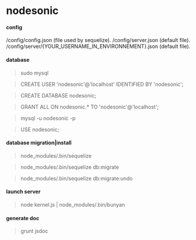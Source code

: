 nodesonic
=========

#### config ####
/config/config.json (file used by sequelize).
/config/server.json (default file).
/config/server/{YOUR_USERNAME_IN_ENVIRONNEMENT}.json (default file).

#### database ####
> sudo mysql

> CREATE USER 'nodesonic'@'localhost' IDENTIFIED BY 'nodesonic';

> CREATE DATABASE nodesonic;

> GRANT ALL ON nodesonic.* TO 'nodesonic'@'localhost';

> mysql -u nodesonic -p

> USE nodesonic;

#### database migration|install ####
> node_modules/.bin/sequelize

> node_modules/.bin/sequelize db:migrate

> node_modules/.bin/sequelize db:migrate:undo

#### launch server ####

>node kernel.js | node_modules/.bin/bunyan

#### generate doc ####
> grunt jsdoc
